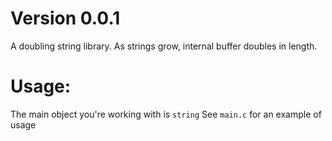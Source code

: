 # Version 0.0.1

A doubling string library. As strings grow, internal buffer doubles in length.

# Usage:

The main object you're working with is `string`
See `main.c` for an example of usage
